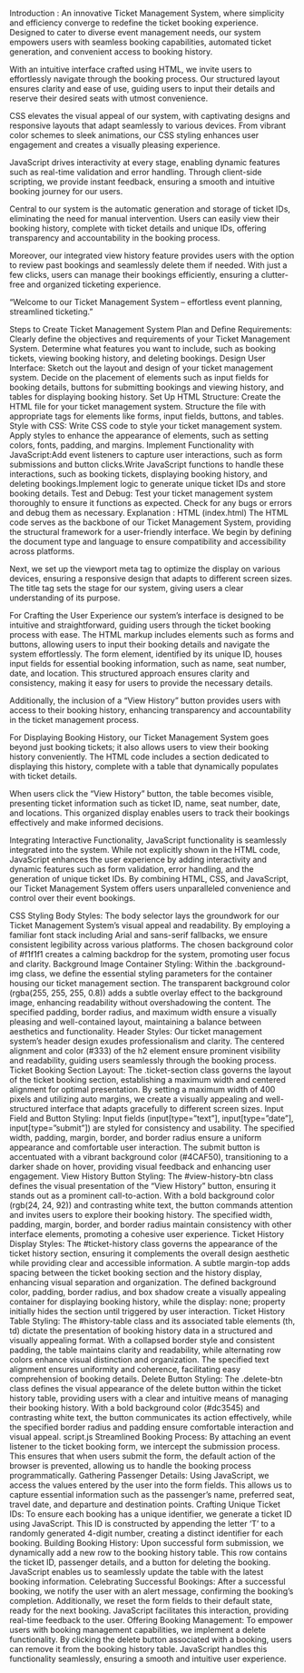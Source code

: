 Introduction :
An innovative Ticket Management System, where simplicity and efficiency converge to redefine the ticket booking experience. Designed to cater to diverse event management needs, our system empowers users with seamless booking capabilities, automated ticket generation, and convenient access to booking history.

With an intuitive interface crafted using HTML, we invite users to effortlessly navigate through the booking process. Our structured layout ensures clarity and ease of use, guiding users to input their details and reserve their desired seats with utmost convenience.

CSS elevates the visual appeal of our system, with captivating designs and responsive layouts that adapt seamlessly to various devices. From vibrant color schemes to sleek animations, our CSS styling enhances user engagement and creates a visually pleasing experience.

JavaScript drives interactivity at every stage, enabling dynamic features such as real-time validation and error handling. Through client-side scripting, we provide instant feedback, ensuring a smooth and intuitive booking journey for our users.

Central to our system is the automatic generation and storage of ticket IDs, eliminating the need for manual intervention. Users can easily view their booking history, complete with ticket details and unique IDs, offering transparency and accountability in the booking process.

Moreover, our integrated view history feature provides users with the option to review past bookings and seamlessly delete them if needed. With just a few clicks, users can manage their bookings efficiently, ensuring a clutter-free and organized ticketing experience.

“Welcome to our Ticket Management System – effortless event planning, streamlined ticketing.”

Steps to Create Ticket Management System
Plan and Define Requirements: Clearly define the objectives and requirements of your Ticket Management System. Determine what features you want to include, such as booking tickets, viewing booking history, and deleting bookings.
Design User Interface: Sketch out the layout and design of your ticket management system. Decide on the placement of elements such as input fields for booking details, buttons for submitting bookings and viewing history, and tables for displaying booking history.
Set Up HTML Structure: Create the HTML file for your ticket management system. Structure the file with appropriate tags for elements like forms, input fields, buttons, and tables.
Style with CSS: Write CSS code to style your ticket management system. Apply styles to enhance the appearance of elements, such as setting colors, fonts, padding, and margins.
Implement Functionality with JavaScript:Add event listeners to capture user interactions, such as form submissions and button clicks.Write JavaScript functions to handle these interactions, such as booking tickets, displaying booking history, and deleting bookings.Implement logic to generate unique ticket IDs and store booking details.
Test and Debug: Test your ticket management system thoroughly to ensure it functions as expected. Check for any bugs or errors and debug them as necessary.
Explanation :
HTML (index.html​)
The HTML code serves as the backbone of our Ticket Management System, providing the structural framework for a user-friendly interface. We begin by defining the document type and language to ensure compatibility and accessibility across platforms.

Next, we set up the viewport meta tag to optimize the display on various devices, ensuring a responsive design that adapts to different screen sizes. The title tag sets the stage for our system, giving users a clear understanding of its purpose.

For Crafting the User Experience our system’s interface is designed to be intuitive and straightforward, guiding users through the ticket booking process with ease. The HTML markup includes elements such as forms and buttons, allowing users to input their booking details and navigate the system effortlessly.
The form element, identified by its unique ID, houses input fields for essential booking information, such as name, seat number, date, and location. This structured approach ensures clarity and consistency, making it easy for users to provide the necessary details.

Additionally, the inclusion of a “View History” button provides users with access to their booking history, enhancing transparency and accountability in the ticket management process.

For Displaying Booking History, our Ticket Management System goes beyond just booking tickets; it also allows users to view their booking history conveniently. The HTML code includes a section dedicated to displaying this history, complete with a table that dynamically populates with ticket details.

When users click the “View History” button, the table becomes visible, presenting ticket information such as ticket ID, name, seat number, date, and locations. This organized display enables users to track their bookings effectively and make informed decisions.

Integrating Interactive Functionality, JavaScript functionality is seamlessly integrated into the system. While not explicitly shown in the HTML code, JavaScript enhances the user experience by adding interactivity and dynamic features such as form validation, error handling, and the generation of unique ticket IDs.
By combining HTML, CSS, and JavaScript, our Ticket Management System offers users unparalleled convenience and control over their event bookings.

CSS Styling
Body Styles:
The body selector lays the groundwork for our Ticket Management System’s visual appeal and readability. By employing a familiar font stack including Arial and sans-serif fallbacks, we ensure consistent legibility across various platforms. The chosen background color of #f1f1f1 creates a calming backdrop for the system, promoting user focus and clarity.
Background Image Container Styling:
Within the .background-img class, we define the essential styling parameters for the container housing our ticket management section. The transparent background color (rgba(255, 255, 255, 0.8)) adds a subtle overlay effect to the background image, enhancing readability without overshadowing the content. The specified padding, border radius, and maximum width ensure a visually pleasing and well-contained layout, maintaining a balance between aesthetics and functionality.
Header Styles:
Our ticket management system’s header design exudes professionalism and clarity. The centered alignment and color (#333) of the h2 element ensure prominent visibility and readability, guiding users seamlessly through the booking process.
Ticket Booking Section Layout:
The .ticket-section class governs the layout of the ticket booking section, establishing a maximum width and centered alignment for optimal presentation. By setting a maximum width of 400 pixels and utilizing auto margins, we create a visually appealing and well-structured interface that adapts gracefully to different screen sizes.
Input Field and Button Styling:
Input fields (input[type=”text”], input[type=”date”], input[type=”submit”]) are styled for consistency and usability. The specified width, padding, margin, border, and border radius ensure a uniform appearance and comfortable user interaction. The submit button is accentuated with a vibrant background color (#4CAF50), transitioning to a darker shade on hover, providing visual feedback and enhancing user engagement.
View History Button Styling:
The #view-history-btn class defines the visual presentation of the “View History” button, ensuring it stands out as a prominent call-to-action. With a bold background color (rgb(24, 24, 92)) and contrasting white text, the button commands attention and invites users to explore their booking history. The specified width, padding, margin, border, and border radius maintain consistency with other interface elements, promoting a cohesive user experience.
Ticket History Display Styles:
The #ticket-history class governs the appearance of the ticket history section, ensuring it complements the overall design aesthetic while providing clear and accessible information. A subtle margin-top adds spacing between the ticket booking section and the history display, enhancing visual separation and organization. The defined background color, padding, border radius, and box shadow create a visually appealing container for displaying booking history, while the display: none; property initially hides the section until triggered by user interaction.
Ticket History Table Styling:
The #history-table class and its associated table elements (th, td) dictate the presentation of booking history data in a structured and visually appealing format. With a collapsed border style and consistent padding, the table maintains clarity and readability, while alternating row colors enhance visual distinction and organization. The specified text alignment ensures uniformity and coherence, facilitating easy comprehension of booking details.
Delete Button Styling:
The .delete-btn class defines the visual appearance of the delete button within the ticket history table, providing users with a clear and intuitive means of managing their booking history. With a bold background color (#dc3545) and contrasting white text, the button communicates its action effectively, while the specified border radius and padding ensure comfortable interaction and visual appeal.
script.js
Streamlined Booking Process:
By attaching an event listener to the ticket booking form, we intercept the submission process. This ensures that when users submit the form, the default action of the browser is prevented, allowing us to handle the booking process programmatically.
Gathering Passenger Details:
Using JavaScript, we access the values entered by the user into the form fields. This allows us to capture essential information such as the passenger’s name, preferred seat, travel date, and departure and destination points.
Crafting Unique Ticket IDs:
To ensure each booking has a unique identifier, we generate a ticket ID using JavaScript. This ID is constructed by appending the letter ‘T’ to a randomly generated 4-digit number, creating a distinct identifier for each booking.
Building Booking History:
Upon successful form submission, we dynamically add a new row to the booking history table. This row contains the ticket ID, passenger details, and a button for deleting the booking. JavaScript enables us to seamlessly update the table with the latest booking information.
Celebrating Successful Bookings:
After a successful booking, we notify the user with an alert message, confirming the booking’s completion. Additionally, we reset the form fields to their default state, ready for the next booking. JavaScript facilitates this interaction, providing real-time feedback to the user.
Offering Booking Management:
To empower users with booking management capabilities, we implement a delete functionality. By clicking the delete button associated with a booking, users can remove it from the booking history table. JavaScript handles this functionality seamlessly, ensuring a smooth and intuitive user experience.
